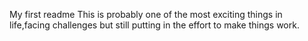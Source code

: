 My first readme
This is probably one of the most exciting  things in life,facing challenges but still putting in the effort to make things work.
